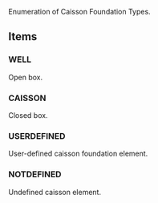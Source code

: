 Enumeration of Caisson Foundation Types.

<!-- end of short definition -->


## Items

### WELL
Open box.

### CAISSON
Closed box.

### USERDEFINED
User-defined caisson foundation element.

### NOTDEFINED
Undefined caisson element.
